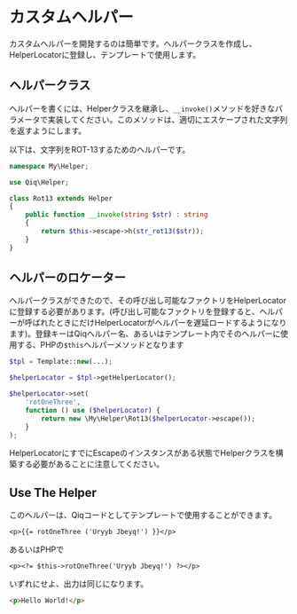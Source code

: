 # カスタムヘルパー

カスタムヘルパーを開発するのは簡単です。ヘルパークラスを作成し、HelperLocatorに登録し、テンプレートで使用します。

## ヘルパークラス

ヘルパーを書くには、Helperクラスを継承し、`__invoke()`メソッドを好きなパラメータで実装してください。このメソッドは、適切にエスケープされた文字列を返すようにします。

以下は、文字列をROT-13するためのヘルパーです。

```php
namespace My\Helper;

use Qiq\Helper;

class Rot13 extends Helper
{
    public function __invoke(string $str) : string
    {
        return $this->escape->h(str_rot13($str));
    }
}
```

## ヘルパーのロケーター

ヘルパークラスができたので、その呼び出し可能なファクトリをHelperLocatorに登録する必要があります。(呼び出し可能なファクトリを登録すると、ヘルパーが呼ばれたときにだけHelperLocatorがヘルパーを遅延ロードするようになります)。登録キーはQiqヘルパー名、あるいはテンプレート内でそのヘルパーに使用する、PHPの`$this`ヘルパーメソッドとなります

```php
$tpl = Template::new(...);

$helperLocator = $tpl->getHelperLocator();

$helperLocator->set(
    'rotOneThree',
    function () use ($helperLocator) {
        return new \My\Helper\Rot13($helperLocator->escape());
    }
);
```

HelperLocatorにすでにEscapeのインスタンスがある状態でHelperクラスを構築する必要があることに注意してください。

## Use The Helper

このヘルパーは、Qiqコードとしてテンプレートで使用することができます。

```
<p>{{= rotOneThree ('Uryyb Jbeyq!') }}</p>
```

あるいはPHPで

```html+php
<p><?= $this->rotOneThree('Uryyb Jbeyq!') ?></p>
```

いずれにせよ、出力は同じになります。

```html
<p>Hello World!</p>
```
